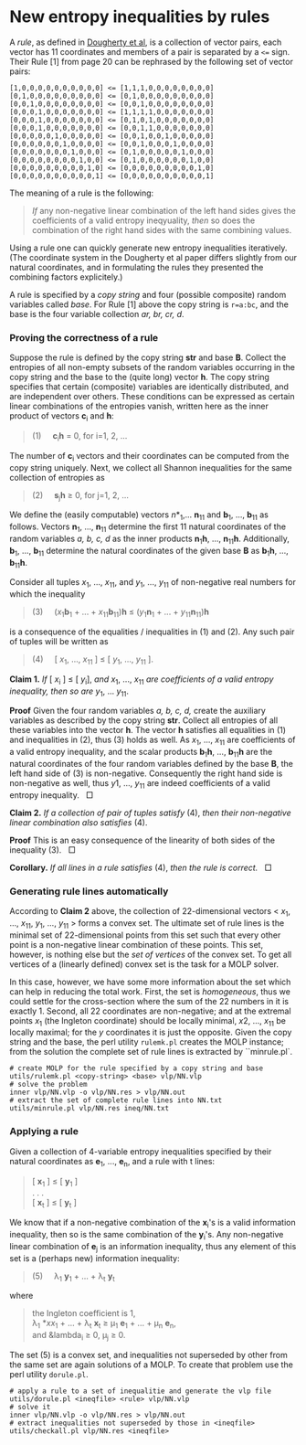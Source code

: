 New entropy inequalities by rules
=================================

A *rule*, as defined in [Dougherty et al](http://arxiv.org/pdf/1104.3602v1),
is a collection of vector pairs, each vector has 11 coordinates and members
of a pair is separated by a `<=` sign. Their Rule [1] from page 20 can be
rephrased by the following set of vector pairs:

    [1,0,0,0,0,0,0,0,0,0,0] <= [1,1,1,0,0,0,0,0,0,0,0]
    [0,1,0,0,0,0,0,0,0,0,0] <= [0,1,0,0,0,0,0,0,0,0,0]
    [0,0,1,0,0,0,0,0,0,0,0] <= [0,0,1,0,0,0,0,0,0,0,0]
    [0,0,0,1,0,0,0,0,0,0,0] <= [1,1,1,1,0,0,0,0,0,0,0]
    [0,0,0,1,0,0,0,0,0,0,0] <= [0,1,0,1,0,0,0,0,0,0,0]
    [0,0,0,1,0,0,0,0,0,0,0] <= [0,0,1,1,0,0,0,0,0,0,0]
    [0,0,0,0,0,1,0,0,0,0,0] <= [0,0,1,0,0,1,0,0,0,0,0]
    [0,0,0,0,0,0,1,0,0,0,0] <= [0,0,1,0,0,0,1,0,0,0,0]
    [0,0,0,0,0,0,0,1,0,0,0] <= [0,1,0,0,0,0,0,1,0,0,0]
    [0,0,0,0,0,0,0,0,1,0,0] <= [0,1,0,0,0,0,0,0,1,0,0]
    [0,0,0,0,0,0,0,0,0,1,0] <= [0,0,0,0,0,0,0,0,0,1,0]
    [0,0,0,0,0,0,0,0,0,0,1] <= [0,0,0,0,0,0,0,0,0,0,1]

The meaning of a rule is the following:

> *If* any non-negative linear combination of the left hand sides
> gives the coefficients of a valid entropy ineqyuality, *then* so
> does the combination of the right hand sides with the same combining
> values.

Using a rule one can quickly generate new entropy inequalities iteratively.
(The coordinate system in the Dougherty et al paper differs slightly from
our natural coordinates, and in formulating the rules they presented the
combining factors explicitely.)

A rule is specified by a *copy string* and four (possible composite) random
variables called *base*. For Rule [1] above the copy string is `r=a:bc`, and
the base is the four variable collection *ar, br, cr, d*.

### Proving the correctness of a rule

Suppose the rule is defined by the copy string **str** and base **B**.
Collect the entropies of all non-empty subsets of the random variables
occurring in the copy string and the base to the (quite long) vector **h**.
The copy string specifies that certain (composite) variables are identically
distributed, and are independent over others. These conditions can be expressed
as certain linear combinations of the entropies vanish, written here as the 
inner product of vectors **c**<sub>i</sub> and **h**:

> (1) &nbsp; &nbsp;  **c**<sub>i</sub>**h** = 0, for i=1, 2, ...

The number of **c**<sub>i</sub> vectors and their coordinates can be computed
from the copy string uniquely. Next, we collect all Shannon inequalities for the same
collection of entropies as

> (2) &nbsp; &nbsp; **s**<sub>j</sub>**h** &ge; 0, for j=1, 2, ...

We define the (easily computable) vectors *n**<sub>1</sub>,... **n**<sub>11</sub>
and **b**<sub>1</sub>, ..., **b**<sub>11</sub>  as follows. Vectors **n**<sub>1</sub>, ..., **n**<sub>11</sub> determine the first
11 natural coordinates of the random variables *a, b, c, d* as the inner
products **n**<sub>1</sub>**h**, ..., **n**<sub>11</sub>**h**. Additionally,
**b**<sub>1</sub>, ..., **b**<sub>11</sub> determine the natural coordinates
of the given base **B** as **b**<sub>1</sub>**h**, ..., **b**<sub>11</sub>**h**.

Consider all tuples  *x*<sub>1</sub>, ..., *x*<sub>11</sub>, and *y*<sub>1</sub>,
..., *y*<sub>11</sub> of non-negative real numbers for which the inequality

> (3) &nbsp; &nbsp; (*x*<sub>1</sub>**b**<sub>1</sub> + ... +
>                *x*<sub>11</sub>**b**<sub>11</sub>)**h** &le;
>              (*y*<sub>1</sub>**n**<sub>1</sub> + ... +
>                *y*<sub>11</sub>**n**<sub>11</sub>)**h**

is a consequence of the equalities / inequalities in (1) and (2). Any such pair
of tuples will be written as

>  (4) &nbsp; &nbsp;  [ *x*<sub>1</sub>, ..., *x*<sub>11</sub> ] &le; [ *y*<sub>1</sub>, ...,
> *y*<sub>11</sub> ].



**Claim 1.** *If* [ *x*<sub>i</sub> ] &le; [ *y*<sub>i</sub>], *and*
*x*<sub>1</sub>, ..., *x*<sub>11</sub> *are coefficients of a valid 
entropy inequality, then so are* *y*<sub>1</sub>, ... *y*<sub>11</sub>.


**Proof** 
Given the four random variables *a, b, c, d,* create the auxiliary
variables as described by the copy string **str**. Collect all entropies of
all these variables into the vector **h**. The vector **h** satisfies all
equalities in (1) and inequalities in (2), thus (3) holds as well. As
*x*<sub>1</sub>, ..., *x*<sub>11</sub> are coefficients of a valid entropy
inequality, and the scalar products **b**<sub>1</sub>**h**, ...,
**b**<sub>11</sub>**h** are the natural coordinates of the four random
variables defined by the base **B**, the left hand side of (3) is
non-negative. Consequently the right hand side is non-negative as well, thus
*y*<aub>1</sub>, ..., *y*<sub>11</sub> are indeed coefficients of a valid
entropy inequality. &nbsp; &#x25a1;

**Claim 2.** *If a collection of pair of tuples satisfy* (4), *then their
non-negative linear combination also satisfies* (4).

**Proof**
This is an easy consequence of the linearity of both sides of the inequality
(3). &nbsp; &#x25a1;

**Corollary.** *If all lines in a rule satisfies* (4), *then the rule is
correct.* &nbsp; &#x25a1;


### Generating rule lines automatically

According to **Claim 2** above, the collection of 22-dimensional vectors
&lt; *x*<sub>1</sub>, ..., *x*<sub>11</sub>, *y*<sub>1</sub>, ...,
*y*<sub>11</sub> &gt; forms a convex set. The ultimate set of rule lines is
the minimal set of 22-dimensional points from this set such that every other
point is a non-negative linear combination of these points. This set,
however, is nothing else but the *set of vertices* of the convex set. To get
all vertices of a (linearly defined) convex set is the task for a MOLP
solver.

In this case, however, we have some more information about the set which can
help in reducing the total work. First, the set is *homogeneous*, thus we
could settle for the cross-section where the sum of the 22 numbers in it is
exactly 1. Second, all 22 coordinates are non-negative; and at the extremal
points *x*<sub>1</sub> (the Ingleton coordinate) should be locally minimal,
*x*<aub>2</sub>, ..., *x*<sub>11</sub> be locally maximal; for the *y* 
coordinates it is just the opposite. Given the copy string and the base,
the perl utility `rulemk.pl` creates the MOLP instance; from the solution
the complete set of rule lines is extracted by ``minrule.pl`.

    # create MOLP for the rule specified by a copy string and base
    utils/rulemk.pl <copy-string> <base> vlp/NN.vlp
    # solve the problem
    inner vlp/NN.vlp -o vlp/NN.res > vlp/NN.out
    # extract the set of complete rule lines into NN.txt
    utils/minrule.pl vlp/NN.res ineq/NN.txt


### Applying a rule

Given a collection of 4-variable entropy inequalities specified by their
natural coordinates as **e**<sub>1</sub>, ..., **e**<sub>n</sub>, and a
rule with t lines:

>    [ **x**<sub>1</sub> ] &le; [ **y**<sub>1</sub> ]<br>
>    . . . <br>
>    [ **x**<sub>t</sub> ] &le; [ **y**<sub>t</sub> ]

We know that if a non-negative combination of the **x**<sub>i</sub>'s is
a valid information inequality, then so is the same combination of the
**y**<sub>i</sub>'s. Any non-negative linear combination of
**e**<sub>j</sub> is an information inequality, thus any element of this
set is a (perhaps new) information inequality:

>  (5) &nbsp; &nbsp;  &lambda;<sub>1</sub> **y**<sub>1</sub> + ... + &lambda;<sub>t</sub> **y**<sub>t</sub>

where

>  the Ingleton coefficient is 1, <br>
>  &lambda;<sub>1</sub> **xx*<sub>1</sub> + ... + &lambda;<sub>t</sub>
> **x**<sub>t</sub> &ge; &mu;<sub>1</sub> **e**<sub>1</sub> + ... +
> &mu;<sub>n</sub> **e**<sub>n</sub>, <br>
>  and &lambda<sub>i</sub> &ge; 0, &mu;<sub>j</sub> &ge; 0.

The set (5) is a convex set, and inequalities not superseded by other from
the same set are again solutions of a MOLP. To create that problem use the
perl utility `dorule.pl`.

    # apply a rule to a set of inequalitie and generate the vlp file
    utils/dorule.pl <ineqfile> <rule> vlp/NN.vlp
    # solve it
    inner vlp/NN.vlp -o vlp/NN.res > vlp/NN.out
    # extract inequalities not superseded by those in <ineqfile>
    utils/checkall.pl vlp/NN.res <ineqfile>

